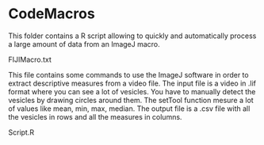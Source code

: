 # CodeMacros

This folder contains a R script allowing to quickly and automatically process a large amount of data from an ImageJ macro.

FIJIMacro.txt

This file contains some commands to use the ImageJ software in order to extract descriptive measures from a video file. The input file is a video in .lif format where you can see a lot of vesicles. You have to manually detect the vesicles by drawing circles around them. The setTool function mesure a lot of values like mean, min, max, median. The output file is a .csv file with all the vesicles in rows and all the measures in columns.
 
Script.R


